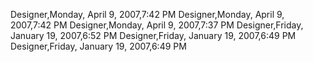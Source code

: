 ﻿Designer,Monday, April 9, 2007,7:42 PMDesigner,Monday, April 9, 2007,7:42 PMDesigner,Monday, April 9, 2007,7:37 PMDesigner,Friday, January 19, 2007,6:52 PMDesigner,Friday, January 19, 2007,6:49 PMDesigner,Friday, January 19, 2007,6:49 PM